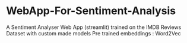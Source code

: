 # WebApp-For-Sentiment-Analysis

A Sentiment Analyser Web App (streamlit) trained on the IMDB Reviews Dataset with custom made models 
Pre trained embeddings : Word2Vec
